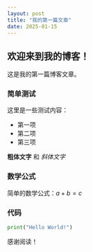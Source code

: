 ```yaml
---
layout: post
title: "我的第一篇文章"
date: 2025-01-15
---
```


## 欢迎来到我的博客！

这是我的第一篇博客文章。

### 简单测试

这里是一些测试内容：

- 第一项
- 第二项  
- 第三项

**粗体文字** 和 *斜体文字*

### 数学公式

简单的数学公式：$a + b = c$

### 代码

```python
print("Hello World!")
```

感谢阅读！
